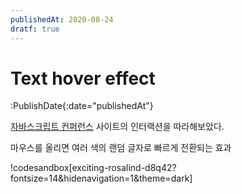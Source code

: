 ```yaml
---
publishedAt: 2020-08-24
dratf: true
---
```


# Text hover effect

:PublishDate{:date="publishedAt"}

[자바스크립트 컨퍼런스](https://jsconfkorea.com/) 사이트의 인터랙션을 따라해보았다.

마우스를 올리면 여러 색의 랜덤 글자로 빠르게 전환되는 효과

!codesandbox[exciting-rosalind-d8q42?fontsize=14&hidenavigation=1&theme=dark]
